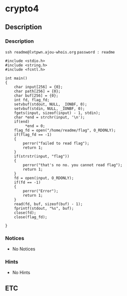 # crypto4

## Description

### Description

`ssh readme@lvtpwn.ajou-whois.org`
`password : readme`
```
#include <stdio.h>
#include <string.h>
#include <fcntl.h>

int main()
{
    char input[256] = {0};
    char path[256] = {0};
    char buf[256] = {0};
    int fd, flag_fd;
    setvbuf(stdout, NULL, _IONBF, 0);
    setvbuf(stdin, NULL, _IONBF, 0);
    fgets(input, sizeof(input) - 1, stdin);
    char *end = strchr(input, '\n');
    if(end)
         *end = 0;
    flag_fd = open("/home/readme/flag", O_RDONLY);
    if(flag_fd == -1)
    {
        perror("failed to read flag");
        return 1;
    }
    if(strstr(input, "flag"))
    {
        perror("that's no no. you cannot read flag");
        return 1;
    }
    fd = open(input, O_RDONLY);
    if(fd == -1)
    {
        perror("Error");
        return 1;
    }
    read(fd, buf, sizeof(buf) - 1);
    fprintf(stdout, "%s", buf);
    close(fd);
    close(flag_fd);

}
```

### Notices

* No Notices

### Hints

* No Hints

## ETC
